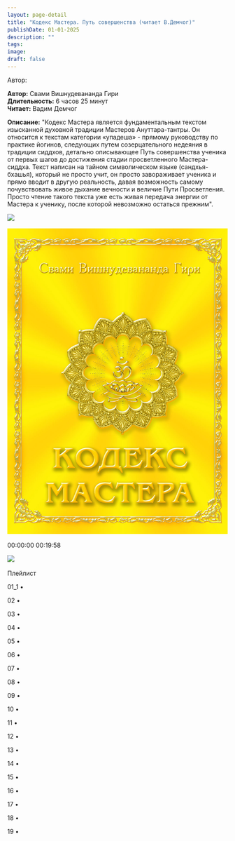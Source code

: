 ```yaml
---
layout: page-detail
title: "Кодекс Мастера. Путь совершенства (читает В.Демчог)"
publishDate: 01-01-2025
description: ""
tags:
image:
draft: false
---
```


Автор: 

**Автор:** Свами Вишнудевананда Гири  
**Длительность:** 6 часов 25 минут  
**Читает:** Вадим Демчог

**Описание:** 
"Кодекс Мастера является фундаментальным текстом изысканной духовной традиции Мастеров Ануттара-тантры. Он относится к текстам категории «упадеша» - прямому руководству по практике йогинов, следующих путем созерцательного недеяния в традиции сиддхов, детально описывающее Путь совершенства ученика от первых шагов до достижения стадии просветленного Мастера-сиддха. Текст написан на тайном символическом языке (сандхья-бхашья), который не просто учит, он просто завораживает ученика и прямо вводит в другую реальность, давая возможность самому почувствовать живое дыхание вечности и величие Пути Просветления. Просто чтение такого текста уже есть живая передача энергии от Мастера к ученику, после которой невозможно остаться прежним".

  
![](/knigi/kodex/img/show-playlist.svg) 

![](/upload/iblock/5c2/5c241b934ef8399ee05bc1d2681d4474.jpg) 

00:00:00 00:19:58 

![](/knigi/kodex/img/close.svg) 

 Плейлист

01\_1  • 

02  • 

03  • 

04  • 

05  • 

06  • 

07  • 

08  • 

09  • 

10  • 

11  • 

12  • 

13  • 

14  • 

15  • 

16  • 

17  • 

18  • 

19  • 

  
